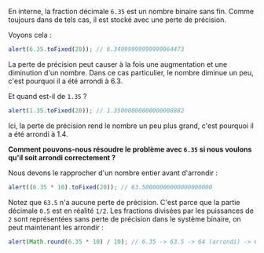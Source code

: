 En interne, la fraction décimale `6.35` est un nombre binaire sans fin. Comme toujours dans de tels cas, il est stocké avec une perte de précision.

Voyons cela :

```js run
alert(6.35.toFixed(20)); // 6.34999999999999964473
```

La perte de précision peut causer à la fois une augmentation et une diminution d'un nombre. Dans ce cas particulier, le nombre diminue un peu, c'est pourquoi il a été arrondi à 6.3.

Et quand est-il de `1.35` ?

```js run
alert(1.35.toFixed(20)); // 1.35000000000000008882
```

Ici, la perte de précision rend le nombre un peu plus grand, c'est pourquoi il a été arrondi à 1.4.

**Comment pouvons-nous résoudre le problème avec `6.35` si nous voulons qu'il soit arrondi correctement ?**

Nous devons le rapprocher d'un nombre entier avant d'arrondir :

```js run
alert((6.35 * 10).toFixed(20)); // 63.50000000000000000000
```

Notez que `63.5` n'a aucune perte de précision. C'est parce que la partie décimale `0.5` est en réalité `1/2`. Les fractions divisées par les puissances de `2` sont représentées sans perte de précision dans le système binaire, on peut maintenant les arrondir :

```js run
alert(Math.round(6.35 * 10) / 10); // 6.35 -> 63.5 -> 64 (arrondi) -> 6.4
```